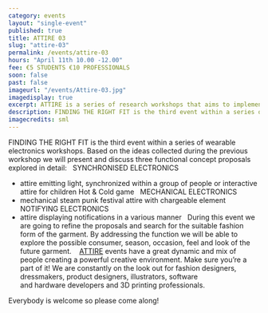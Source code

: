 ```yaml
---
category: events
layout: "single-event"
published: true
title: ATTIRE 03
slug: "attire-03"
permalink: /events/attire-03
hours: "April 11th 10.00 -12.00"
fee: €5 STUDENTS €10 PROFESSIONALS
soon: false
past: false
imageurl: "/events/Attire-03.jpg"
imagedisplay: true
excerpt: ATTIRE is a series of research workshops that aims to implement various electronic principles into a fashion garment
description: FINDING THE RIGHT FIT is the third event within a series of wearable electronics workshops.
imagecredits: sml
---
```


FINDING THE RIGHT FIT is the third event within a series of wearable electronics workshops. Based on the ideas collected during the previous workshop we will present and discuss three functional concept proposals explored in detail:
 
SYNCHRONISED ELECTRONICS
- attire emitting light, synchronized within a group of people or interactive attire for children Hot & Cold game
 
MECHANICAL ELECTRONICS
- mechanical steam punk festival attire with chargeable element
 
NOTIFYING ELECTRONICS
- attire displaying notifications in a various manner
 
During this event we are going to refine the proposals and search for the suitable fashion form of the garment. By addressing the function we will be able to explore the possible consumer, season, occasion, feel and look of the future garment. 
 
[ATTIRE](http://attire.ie/) events have a great dynamic and mix of people creating a powerful creative environment. Make sure you’re a part of it! We are constantly on the look out for fashion designers, dressmakers, product designers, illustrators, software and hardware developers and 3D printing professionals.

Everybody is welcome so please come along!
